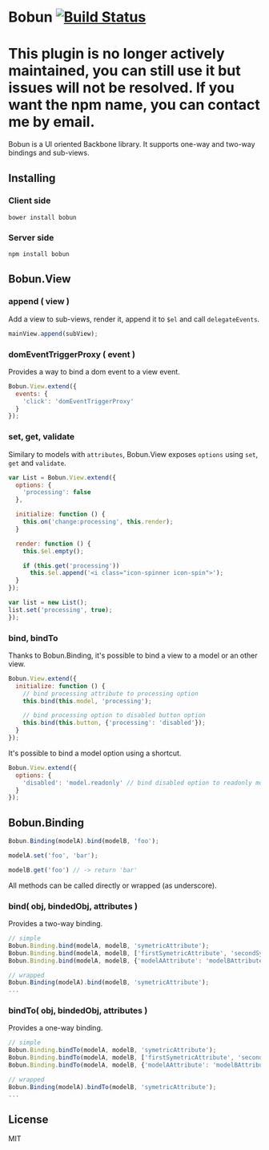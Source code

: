 # Bobun [![Build Status](https://travis-ci.org/neoziro/bobun.png?branch=master)](https://travis-ci.org/neoziro/bobun)

# This plugin is no longer actively maintained, you can still use it but issues will not be resolved. If you want the npm name, you can contact me by email.

Bobun is a UI oriented Backbone library. It supports one-way and two-way bindings and sub-views.

## Installing

### Client side

```
bower install bobun
```

### Server side

```
npm install bobun
```

## Bobun.View

### append ( view )

Add a view to sub-views, render it, append it to `$el` and call `delegateEvents`.

```javascript
mainView.append(subView);
```

### domEventTriggerProxy ( event )

Provides a way to bind a dom event to a view event.

```javascript
Bobun.View.extend({
  events: {
    'click': 'domEventTriggerProxy'
  }
});
```

### set, get, validate

Similary to models with `attributes`, Bobun.View exposes `options` using `set`, `get` and `validate`.

```javascript
var List = Bobun.View.extend({
  options: {
    'processing': false
  },

  initialize: function () {
    this.on('change:processing', this.render);
  }

  render: function () {
    this.$el.empty();

    if (this.get('processing'))
      this.$el.append('<i class="icon-spinner icon-spin">');
  }
});

var list = new List();
list.set('processing', true);
});
```

### bind, bindTo

Thanks to Bobun.Binding, it's possible to bind a view to a model or an other view.

```javascript
Bobun.View.extend({
  initialize: function () {
    // bind processing attribute to processing option
    this.bind(this.model, 'processing');

    // bind processing option to disabled button option
    this.bind(this.button, {'processing': 'disabled'});
  }
});
```

It's possible to bind a model option using a shortcut.

```javascript
Bobun.View.extend({
  options: {
    'disabled': 'model.readonly' // bind disabled option to readonly model attribute
  }
});
```


## Bobun.Binding

```javascript
Bobun.Binding(modelA).bind(modelB, 'foo');

modelA.set('foo', 'bar');

modelB.get('foo') // -> return 'bar'
```

All methods can be called directly or wrapped (as underscore).

### bind( obj, bindedObj, attributes )

Provides a two-way binding.

```javascript
// simple
Bobun.Binding.bind(modelA, modelB, 'symetricAttribute');
Bobun.Binding.bind(modelA, modelB, ['firstSymetricAttribute', 'secondSymetricAttribute']);
Bobun.Binding.bind(modelA, modelB, {'modelAAttribute': 'modelBAttribute'});

// wrapped
Bobun.Binding(modelA).bind(modelB, 'symetricAttribute');
...
```

### bindTo( obj, bindedObj, attributes )

Provides a one-way binding.

```javascript
// simple
Bobun.Binding.bindTo(modelA, modelB, 'symetricAttribute');
Bobun.Binding.bindTo(modelA, modelB, ['firstSymetricAttribute', 'secondSymetricAttribute']);
Bobun.Binding.bindTo(modelA, modelB, {'modelAAttribute': 'modelBAttribute'});

// wrapped
Bobun.Binding(modelA).bindTo(modelB, 'symetricAttribute');
...
```

## License

MIT
